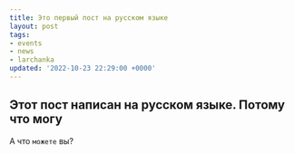 ```yaml
---
title: Это первый пост на русском языке
layout: post
tags:
- events
- news
- larchanka
updated: '2022-10-23 22:29:00 +0000'
---
```


## Этот пост написан на русском языке. Потому что могу

А что `можете` вы?
